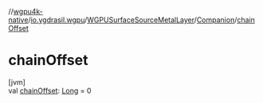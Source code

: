 //[wgpu4k-native](../../../../index.md)/[io.ygdrasil.wgpu](../../index.md)/[WGPUSurfaceSourceMetalLayer](../index.md)/[Companion](index.md)/[chainOffset](chain-offset.md)

# chainOffset

[jvm]\
val [chainOffset](chain-offset.md): [Long](https://kotlinlang.org/api/core/kotlin-stdlib/kotlin/-long/index.html) = 0